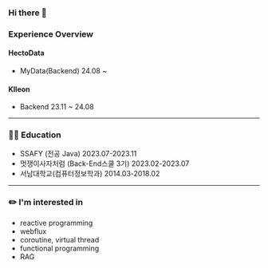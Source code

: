 ### Hi there 👋

<!--
**PARKPARKWOO/PARKPARKWOO** is a ✨ _special_ ✨ repository because its `README.md` (this file) appears on your GitHub profile.

Here are some ideas to get you started:

- 🔭 I’m currently working on ...
- 🌱 I’m currently learning ...
- 👯 I’m looking to collaborate on ...
- 🤔 I’m looking for help with ...
- 💬 Ask me about ...
- 📫 How to reach me: ...
- 😄 Pronouns: ...
- ⚡ Fun fact: ...
-->
  
### Experience Overview
#### HectoData
- MyData(Backend) 24.08 ~
#### Klleon
- Backend 23.11 ~ 24.08

---
### 👨‍🏫 Education
- SSAFY (전공 Java) 2023.07-2023.11
- 멋쟁이사자처럼 (Back-End스쿨 3기) 2023.02-2023.07
- 서남대학교(컴퓨터정보학과) 2014.03-2018.02

---


### ✏️ I'm interested in
- reactive programming
- webflux
- coroutine, virtual thread
- functional programming
- RAG
